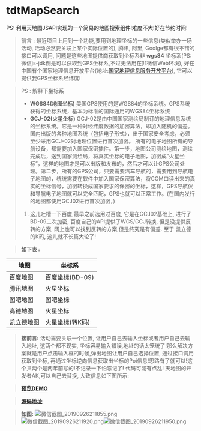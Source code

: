 # tdtMapSearch
PS: 利用天地图JSAPI实现的一个简易的地图搜索组件!难度不大!好在节约时间!


> 前言 : 最近项目上用到一个功能,要用到地理坐标的一些信息(类似举办一场活动, 活动必然要关联上某个实际位置的), 腾讯, 阿里, Goolge都有很不错的接口可以调用, 问题是这些地图提供商获取到坐标系非 **wgs84** 坐标系(PS: 微信js-jdk倒是可以获取到GPS坐标系,不过无法用在非微信Web环境), 好在中国有个国家地理信息开放平台(地址:[国家地理信息服务开放平台](http://tianditu.gov.cn)), 它可以提供我GPS坐标系经纬度!

> PS : 解释下坐标系
> - **WGS84(地图坐标)**
美国GPS使用的是WGS84的坐标系统。GPS系统获得的坐标系统，基本为标准的国际通用的WGS84坐标系统
> - **GCJ-02(火星坐标)**
GCJ-02是由中国国家测绘局制订的地理信息系统的坐标系统。它是一种对经纬度数据的加密算法，即加入随机的偏差。国内出版的各种地图系统（包括电子形式），出于国家安全考虑，必须至少采用GCJ-02对地理位置进行首次加密。
所有的电子地图所有的导航设备，都需要加入国家保密插件。第一步，地图公司测绘地图，测绘完成后，送到国家测绘局，将真实坐标的电子地图，加密成“火星坐标”，这样的地图才是可以出版和发布的，然后才可以让GPS公司处理。第二步，所有的GPS公司，只要需要汽车导航的，需要用到导航电子地图的，统统需要在软件中加入国家保密算法，将COM口读出来的真实的坐标信号，加密转换成国家要求的保密的坐标，这样，GPS导航仪和导航电子地图就可以完全匹配，GPS也就可以正常工作。(在国内发行的地图都使用GCJ02进行首次加密，)
>  1. 这儿吐槽一下百度,最早之前选用过百度, 它是在GCJ02基础上, 进行了BD-09二次加密, 百度自己的API提供了WGS/GCJ转换, 但是没提供反转的方案, 网上也可以找到反转的方案,但是终究是有偏差. 至于 凯立德的K码, 这儿就不长篇大论了!

> **如下表 :**

|地图|坐标系|
|-------|-------|
|百度地图|百度坐标(BD-09)|
|腾讯地图|火星坐标|
|图吧地图|图吧坐标|
|高德地图|火星坐标|
|凯立德地图|火星坐标(转K码)|

> **接前言:** 活动需要关联一个位置, 让用户自己去输入坐标或者用户自己去输入地址, 这两个都不现实, 坐标容易输入错误,地址的话太笼统了!那么解决方案就是用户点击输入框的时候,弹出地图让用户自己选择位置, 通过接口调用获取到坐标, 再通过坐标逆向信息获取出坐标的Poi信息!思路有了就可以!这个共两个是两年前写的!不记录一下怕忘记了! 代码可能有点乱! 天地图的开发者AK,可以自己去替换, 大致信息如下图所示:

> **[预览DEMO](http://www.jiangdalong.com/tdtMapSearch/index.html)**

> **[源码地址](https://github.com/ChannD/tdtMapSearch)**

> **如图:**
![微信截图_20190926211855.png](https://www.jiangdalong.com/upload/2019/9/%E5%BE%AE%E4%BF%A1%E6%88%AA%E5%9B%BE_20190926211855-e1b65b620c354da7ac7ee3ebc0526f44.png)![微信截图_20190926211920.png](https://www.jiangdalong.com/upload/2019/9/%E5%BE%AE%E4%BF%A1%E6%88%AA%E5%9B%BE_20190926211920-3cf6284d34d74f94bf816163754d5525.png)![微信截图_20190926211950.png](https://www.jiangdalong.com/upload/2019/9/%E5%BE%AE%E4%BF%A1%E6%88%AA%E5%9B%BE_20190926211950-6321977ba3d44f9882bf67a3fbde0e1d.png)







